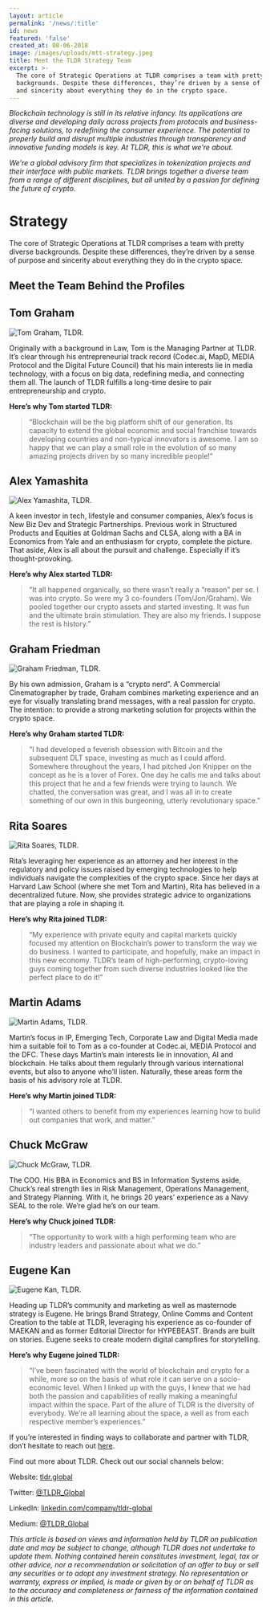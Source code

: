 ```yaml
---
layout: article
permalink: '/news/:title'
id: news
featured: 'false'
created_at: 08-06-2018
image: /images/uploads/mtt-strategy.jpeg
title: Meet the TLDR Strategy Team
excerpt: >-
  The core of Strategic Operations at TLDR comprises a team with pretty diverse
  backgrounds. Despite these differences, they’re driven by a sense of purpose
  and sincerity about everything they do in the crypto space.
---
```

_Blockchain technology is still in its relative infancy. Its applications are diverse and developing daily across projects from protocols and business-facing solutions, to redefining the consumer experience. The potential to properly build and disrupt multiple industries through transparency and innovative funding models is key. At TLDR, this is what we’re about._

_We’re a global advisory firm that specializes in tokenization projects and their interface with public markets. TLDR brings together a diverse team from a range of different disciplines, but all united by a passion for defining the future of crypto._

# Strategy

The core of Strategic Operations at TLDR comprises a team with pretty diverse backgrounds. Despite these differences, they’re driven by a sense of purpose and sincerity about everything they do in the crypto space.

## Meet the Team Behind the Profiles

## Tom Graham

![Tom Graham, TLDR.](/images/uploads/tg-mtt.jpeg)

Originally with a background in Law, Tom is the Managing Partner at TLDR. It’s clear through his entrepreneurial track record (Codec.ai, MapD, MEDIA Protocol and the Digital Future Council) that his main interests lie in media technology, with a focus on big data, redefining media, and connecting them all. The launch of TLDR fulfills a long-time desire to pair entrepreneurship and crypto.

**Here’s why Tom started TLDR:**

> “Blockchain will be the big platform shift of our generation. Its capacity to extend the global economic and social franchise towards developing countries and non-typical innovators is awesome. I am so happy that we can play a small role in the evolution of so many amazing projects driven by so many incredible people!”

## Alex Yamashita

![Alex Yamashita, TLDR.](/images/uploads/ay-mtt.jpeg)

A keen investor in tech, lifestyle and consumer companies, Alex’s focus is New Biz Dev and Strategic Partnerships. Previous work in Structured Products and Equities at Goldman Sachs and CLSA, along with a BA in Economics from Yale and an enthusiasm for crypto, complete the picture. That aside, Alex is all about the pursuit and challenge. Especially if it’s thought-provoking.

**Here’s why Alex started TLDR:**

> “It all happened organically, so there wasn’t really a “reason” per se. I was into crypto. So were my 3 co-founders (Tom/Jon/Graham). We pooled together our crypto assets and started investing. It was fun and the ultimate brain stimulation. They are also my friends. I suppose the rest is history.”

## Graham Friedman

![Graham Friedman, TLDR.](/images/uploads/gf-mtt.jpeg)

By his own admission, Graham is a “crypto nerd”. A Commercial Cinematographer by trade, Graham combines marketing experience and an eye for visually translating brand messages, with a real passion for crypto. The intention: to provide a strong marketing solution for projects within the crypto space.

**Here’s why Graham started TLDR:**

> “I had developed a feverish obsession with Bitcoin and the subsequent DLT space, investing as much as I could afford. Somewhere throughout the years, I had pitched Jon Knipper on the concept as he is a lover of Forex. One day he calls me and talks about this project that he and a few friends were trying to launch. We chatted, the conversation was great, and I was all in to create something of our own in this burgeoning, utterly revolutionary space.”

## Rita Soares

![Rita Soares, TLDR.](/images/uploads/rs-mtt.jpeg)

Rita’s leveraging her experience as an attorney and her interest in the regulatory and policy issues raised by emerging technologies to help individuals navigate the complexities of the crypto space. Since her days at Harvard Law School (where she met Tom and Martin), Rita has believed in a decentralized future. Now, she provides strategic advice to organizations that are playing a role in shaping it.

**Here’s why Rita joined TLDR:**

> “My experience with private equity and capital markets quickly focused my attention on Blockchain’s power to transform the way we do business. I wanted to participate, and hopefully, make an impact in this new economy. TLDR’s team of high-performing, crypto-loving guys coming together from such diverse industries looked like the perfect place to do it!”

## Martin Adams

![Martin Adams, TLDR.](/images/uploads/ma-mtt.jpeg)

Martin’s focus in IP, Emerging Tech, Corporate Law and Digital Media made him a suitable foil to Tom as a co-founder at Codec.ai, MEDIA Protocol and the DFC. These days Martin’s main interests lie in innovation, AI and blockchain. He talks about them regularly through various international events, but also to anyone who’ll listen. Naturally, these areas form the basis of his advisory role at TLDR.

**Here’s why Martin joined TLDR:**

> “I wanted others to benefit from my experiences learning how to build out companies that work, and matter.”

## Chuck McGraw

![Chuck McGraw, TLDR.](/images/uploads/cm-mtt.jpeg)

The COO. His BBA in Economics and BS in Information Systems aside, Chuck’s real strength lies in Risk Management, Operations Management, and Strategy Planning. With it, he brings 20 years’ experience as a Navy SEAL to the role. We’re glad he’s on our team.

**Here’s why Chuck joined TLDR:**

> “The opportunity to work with a high performing team who are industry leaders and passionate about what we do.”

## Eugene Kan

![Eugene Kan, TLDR.](/images/uploads/ek-mtt.jpeg)

Heading up TLDR’s community and marketing as well as masternode strategy is Eugene. He brings Brand Strategy, Online Comms and Content Creation to the table at TLDR, leveraging his experience as co-founder of MAEKAN and as former Editorial Director for HYPEBEAST. Brands are built on stories. Eugene seeks to create modern digital campfires for storytelling.

**Here’s why Eugene joined TLDR:**

> “I’ve been fascinated with the world of blockchain and crypto for a while, more so on the basis of what role it can serve on a socio-economic level. When I linked up with the guys, I knew that we had both the passion and capabilities of really making a meaningful impact within the space. Part of the allure of TLDR is the diversity of everybody. We’re all learning about the space, a well as from each respective member’s experiences.”

If you’re interested in finding ways to collaborate and partner with TLDR, don’t hesitate to reach out [here](https://tldr.global/contact).

Find out more about TLDR. Check out our social channels below:

Website: [tldr.global](https://tldr.global/)

Twitter: [@TLDR_Global](https://twitter.com/TLDR_Global)

LinkedIn: [linkedin.com/company/tldr-global](https://www.linkedin.com/company/tldr-global/)

Medium: [@TLDR_Global](https://medium.com/@TLDR_Global)

_This article is based on views and information held by TLDR on publication date and may be subject to change, although TLDR does not undertake to update them. Nothing contained herein constitutes investment, legal, tax or other advice, nor a recommendation or solicitation of an offer to buy or sell any securities or to adopt any investment strategy. No representation or warranty, express or implied, is made or given by or on behalf of TLDR as to the accuracy and completeness or fairness of the information contained in this article._
